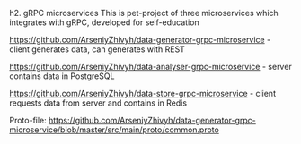 h2. gRPC microservices
This is pet-project of three microservices which integrates with gRPC, developed for self-education

https://github.com/ArseniyZhivyh/data-generator-grpc-microservice - client generates data, can generates with REST

https://github.com/ArseniyZhivyh/data-analyser-grpc-microservice - server contains data in PostgreSQL

https://github.com/ArseniyZhivyh/data-store-grpc-microservice - client requests data from server and contains in Redis

Proto-file: https://github.com/ArseniyZhivyh/data-generator-grpc-microservice/blob/master/src/main/proto/common.proto
